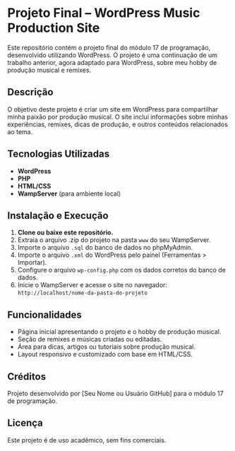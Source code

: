 # Projeto Final – WordPress Music Production Site

Este repositório contém o projeto final do módulo 17 de programação, desenvolvido utilizando WordPress. O projeto é uma continuação de um trabalho anterior, agora adaptado para WordPress, sobre meu hobby de produção musical e remixes.

## Descrição

O objetivo deste projeto é criar um site em WordPress para compartilhar minha paixão por produção musical. O site inclui informações sobre minhas experiências, remixes, dicas de produção, e outros conteúdos relacionados ao tema.

## Tecnologias Utilizadas

- **WordPress**
- **PHP**
- **HTML/CSS**
- **WampServer** (para ambiente local)

## Instalação e Execução

1. **Clone ou baixe este repositório.**
2. Extraia o arquivo .zip do projeto na pasta `www` do seu WampServer.
3. Importe o arquivo `.sql` do banco de dados no phpMyAdmin.
4. Importe o arquivo `.xml` do WordPress pelo painel (Ferramentas > Importar).
5. Configure o arquivo `wp-config.php` com os dados corretos do banco de dados.
6. Inicie o WampServer e acesse o site no navegador:  
   `http://localhost/nome-da-pasta-do-projeto`

## Funcionalidades

- Página inicial apresentando o projeto e o hobby de produção musical.
- Seção de remixes e músicas criadas ou editadas.
- Área para dicas, artigos ou tutoriais sobre produção musical.
- Layout responsivo e customizado com base em HTML/CSS.

## Créditos

Projeto desenvolvido por [Seu Nome ou Usuário GitHub] para o módulo 17 de programação.

## Licença

Este projeto é de uso acadêmico, sem fins comerciais.
